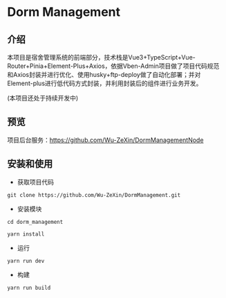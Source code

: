 # Dorm Management

## 介绍

​	本项目是宿舍管理系统的前端部分，技术栈是Vue3+TypeScript+Vue-Router+Pinia+Element-Plus+Axios，依据Vben-Admin项目做了项目代码规范和Axios封装并进行优化、使用husky+ftp-deploy做了自动化部署；并对Element-plus进行低代码方式封装，并利用封装后的组件进行业务开发。

(本项目还处于持续开发中)

## 预览

项目后台服务：https://github.com/Wu-ZeXin/DormManagementNode

## 安装和使用

- 获取项目代码

```
git clone https://github.com/Wu-ZeXin/DormManagement.git
```

- 安装模块

```
cd dorm_management

yarn install
```

- 运行

```
yarn run dev
```

- 构建

```
yarn run build
```